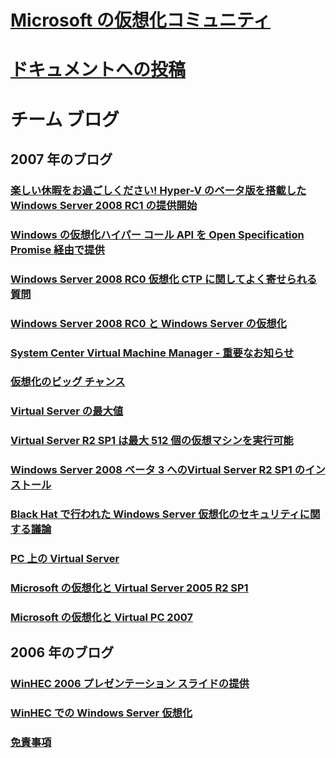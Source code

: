 # [Microsoft の仮想化コミュニティ](index.md)
# [ドキュメントへの投稿](contribute-to-docs.md)

# チーム ブログ

## 2007 年のブログ
### [楽しい休暇をお過ごしください! Hyper-V のベータ版を搭載した Windows Server 2008 RC1 の提供開始](team-blog/2007/20071213-happy-holidays-windows-server-2008-rc1-with-hyper-v-beta-now-available.md)
### [Windows の仮想化ハイパー コール API を Open Specification Promise 経由で提供](team-blog/2007/20071024-windows-virtualization-hypercall-apis-available-via-open-specification-promise.md)
### [Windows Server 2008 RC0 仮想化 CTP に関してよく寄せられる質問](team-blog/2007/20070928-windows-server-2008-rc0virtualization-ctp-faq.md)
### [Windows Server 2008 RC0 と Windows Server の仮想化](team-blog/2007/20070924-windows-server-2008-rc0-with-windows-server-virtualization.md)
### [System Center Virtual Machine Manager - 重要なお知らせ](team-blog/2007/20070906-system-center-virtual-machine-manager-huge-announcements.md)
### [仮想化のビッグ チャンス](team-blog/2007/20070814-virtualization-big-opportunities.md)
### [Virtual Server の最大値](team-blog/2007/20070814-virtual-server-maximums.md)
### [Virtual Server R2 SP1 は最大 512 個の仮想マシンを実行可能](team-blog/2007/20070806-virtual-server-r2-sp1-can-run-up-to-512-virtual-machines.md)
### [Windows Server 2008 ベータ 3 へのVirtual Server R2 SP1 のインストール](team-blog/2007/20070731-installing-virtual-server-r2-sp1-on-windows-server-2008-beta-3.md)
### [Black Hat で行われた Windows Server 仮想化のセキュリティに関する議論](team-blog/2007/20070727-windows-server-virtualization-security-discussion-at-black-hat.md)
### [PC 上の Virtual Server](team-blog/2007/20070723-virtual-server-or-virtual-pc.md)
### [Microsoft の仮想化と Virtual Server 2005 R2 SP1](team-blog/2007/20070716-microsoft-virtualization-and-virtual-server-2005-r2-sp1.md)
### [Microsoft の仮想化と Virtual PC 2007](team-blog/2007/20070710-microsoft-virtualization-and-virtual-pc-2007.md)

## 2006 年のブログ
### [WinHEC 2006 プレゼンテーション スライドの提供](team-blog/2006/20060614-winhec-2006-presentation-slides-are-available-online.md)
### [WinHEC での Windows Server 仮想化](team-blog/2006/20060523-windows-server-virtualization-at-winhec.md)
### [免責事項](team-blog/2006/20060428-disclaimer.md)
